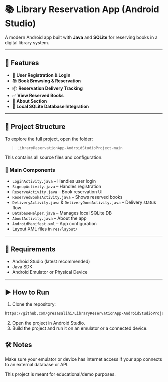 # 📚 Library Reservation App (Android Studio)

A modern Android app built with **Java** and **SQLite** for reserving books in a digital library system.

---

## 🚀 Features

- 📘 **User Registration & Login**
- 📚 **Book Browsing & Reservation**
- 📦 **Reservation Delivery Tracking**
- ✅ **View Reserved Books**
- 🧾 **About Section**
- 🔐 **Local SQLite Database Integration**

---

## 📁 Project Structure

To explore the full project, open the folder:

> `LibraryReservationApp-AndroidStudioProject-main`

This contains all source files and configuration.

### 🔨 Main Components

- `LoginActivity.java` – Handles user login  
- `SignupActivity.java` – Handles registration  
- `ReserveActivity.java` – Book reservation UI  
- `ReservedBooksActivity.java` – Shows reserved books  
- `DeliveryActivity.java` & `DeliveryDoneActivity.java` – Delivery status flow  
- `DatabaseHelper.java` – Manages local SQLite DB  
- `AboutActivity.java` – About the app  
- `AndroidManifest.xml` – App configuration  
- Layout XML files in `res/layout/`

---

## 🧰 Requirements

- Android Studio (latest recommended)
- Java SDK
- Android Emulator or Physical Device

---

## ▶️ How to Run

1. Clone the repository:
```bash
https://github.com/gresasalihi/LibraryReservationApp-AndroidStudioProject.git
```
2. Open the project in Android Studio.
3. Build the project and run it on an emulator or a connected device.

## 🛠️ Notes
Make sure your emulator or device has internet access if your app connects to an external database or API.

This project is meant for educational/demo purposes.
